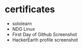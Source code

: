 # certificates

- sololearn
- NDG Linux
- First Day of Github Screenshot
- HackerEarth profile screenshot
